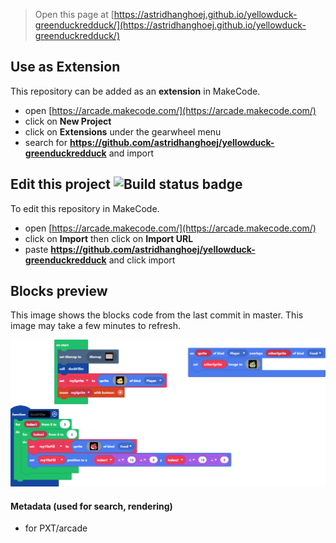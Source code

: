  


> Open this page at [https://astridhanghoej.github.io/yellowduck-greenduckredduck/](https://astridhanghoej.github.io/yellowduck-greenduckredduck/)

## Use as Extension

This repository can be added as an **extension** in MakeCode.

* open [https://arcade.makecode.com/](https://arcade.makecode.com/)
* click on **New Project**
* click on **Extensions** under the gearwheel menu
* search for **https://github.com/astridhanghoej/yellowduck-greenduckredduck** and import

## Edit this project ![Build status badge](https://github.com/astridhanghoej/yellowduck-greenduckredduck/workflows/MakeCode/badge.svg)

To edit this repository in MakeCode.

* open [https://arcade.makecode.com/](https://arcade.makecode.com/)
* click on **Import** then click on **Import URL**
* paste **https://github.com/astridhanghoej/yellowduck-greenduckredduck** and click import

## Blocks preview

This image shows the blocks code from the last commit in master.
This image may take a few minutes to refresh.

![A rendered view of the blocks](https://github.com/astridhanghoej/yellowduck-greenduckredduck/raw/master/.github/makecode/blocks.png)

#### Metadata (used for search, rendering)

* for PXT/arcade
<script src="https://makecode.com/gh-pages-embed.js"></script><script>makeCodeRender("{{ site.makecode.home_url }}", "{{ site.github.owner_name }}/{{ site.github.repository_name }}");</script>
